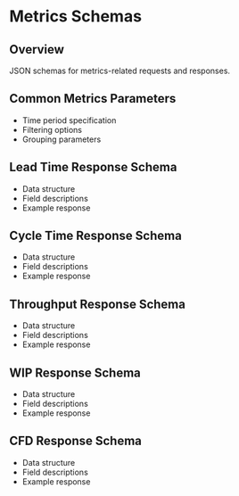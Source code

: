 # Metrics Schemas

## Overview

JSON schemas for metrics-related requests and responses.

## Common Metrics Parameters

- Time period specification
- Filtering options
- Grouping parameters

## Lead Time Response Schema

- Data structure
- Field descriptions
- Example response

## Cycle Time Response Schema

- Data structure
- Field descriptions
- Example response

## Throughput Response Schema

- Data structure
- Field descriptions
- Example response

## WIP Response Schema

- Data structure
- Field descriptions
- Example response

## CFD Response Schema

- Data structure
- Field descriptions
- Example response
